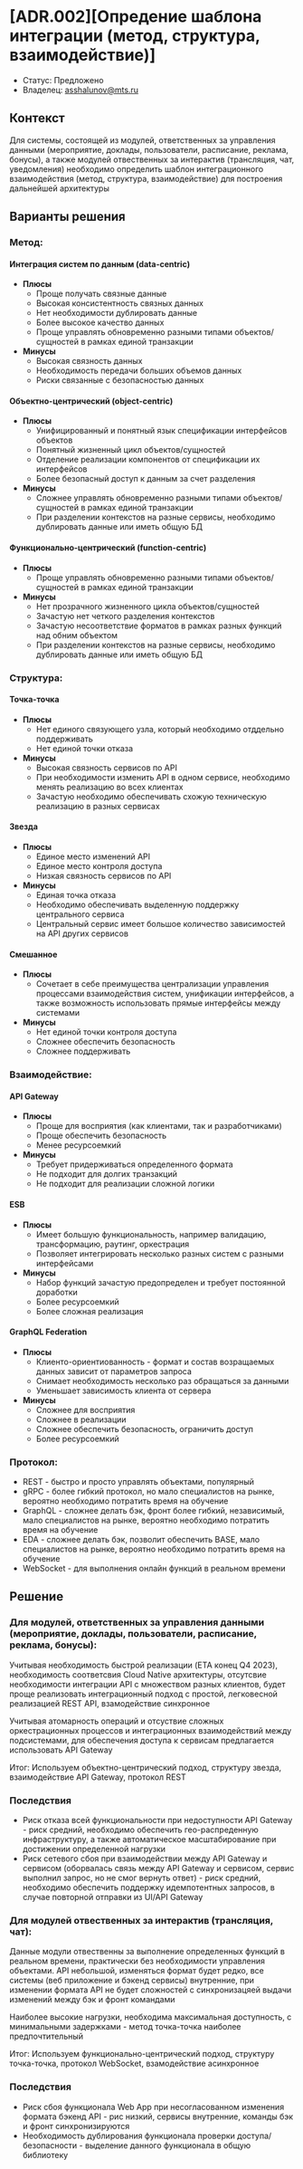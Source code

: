# [ADR.002][Опредение шаблона интеграции (метод, структура, взаимодействие)]

* Статус: Предложено
* Владелец: asshalunov@mts.ru

## Контекст
Для системы, состоящей из модулей, ответственных за управления данными (мероприятие, доклады, пользователи, расписание, реклама, бонусы), а также модулей отвественных за интерактив (трансляция, чат, уведомления) необходимо определить шаблон интеграционного взаимодействия (метод, структура, взаимодействие) для построения дальнейшей архитектуры


## Варианты решения

### Метод:
#### Интеграция систем по данным (data-centric)
* **Плюсы**
  * Проще получать связные данные
  * Высокая консистентность связных данных
  * Нет необходимости дублировать данные
  * Более высокое качество данных
  * Проще управлять обновременно разными типами объектов/сущностей в рамках единой транзакции
* **Минусы**
  * Высокая связность данных
  * Необходимость передачи больших объемов данных
  * Риски связанные с безопасностью данных 
#### Объектно-центрический (object-centric)
* **Плюсы**
  * Унифицированный и понятный язык спецификации интерфейсов объектов
  * Понятный жизненный цикл объектов/сущностей
  * Отделение реализации компонентов от спецификации их интерфейсов
  * Более безопасный доступ к данным за счет разделения
* **Минусы**
  * Сложнее управлять обновременно разными типами объектов/сущностей в рамках единой транзакции
  * При разделении контекстов на разные сервисы, необходимо дублировать данные или иметь общую БД
#### Функционально-центрический (function-centric)
* **Плюсы**
  * Проще управлять обновременно разными типами объектов/сущностей в рамках единой транзакции
* **Минусы**
  * Нет прозрачного жизненного цикла объектов/сущностей
  * Зачастую нет четкого разделения контекстов
  * Зачастую несоответствие форматов в рамках разных функций над обним объектом
  * При разделении контекстов на разные сервисы, необходимо дублировать данные или иметь общую БД

### Структура:
#### Точка-точка
* **Плюсы**
  * Нет единого связующего узла, который необходимо отддельно поддерживать
  * Нет единой точки отказа
* **Минусы**
  * Высокая связность сервисов по API
  * При необходимости изменить API в одном сервисе, необходимо менять реализацию во всех клиентах
  * Зачастую необходимо обеспечивать схожую техническую реализацию в разных сервисах
#### Звезда
* **Плюсы**
  * Единое место изменений API
  * Единое место контроля доступа
  * Низкая связность сервисов по API
* **Минусы**
  * Единая точка отказа
  * Необходимо обеспечивать выделенную поддержку центрального сервиса
  * Центральный сервис имеет большое количество зависимостей на API других сервисов
#### Смешанное
* **Плюсы**
  * Сочетает в себе преимущества централизации управления процессами взаимодействия систем, унификации интерфейсов, а также возможность использовать прямые интерфейсы между системами
* **Минусы**
  * Нет единой точки контроля доступа
  * Сложнее обеспечить безопасность
  * Сложнее поддерживать

### Взаимодействие:
#### API Gateway
* **Плюсы**
  * Проще для восприятия (как клиентами, так и разработчиками)
  * Проще обеспечить безопасность
  * Менее ресурсоемкий
* **Минусы**
  * Требует придерживаться определенного формата
  * Не подходит для долгих транзакций
  * Не подходит для реализации сложной логики 
#### ESB
* **Плюсы**
  * Имеет большую функциональность, например валидацию, трансформацию, раутинг, оркестрация
  * Позволяет интегрировать несколько разных систем с разными интерфейсами
* **Минусы**
  * Набор функций зачастую предопределен и требует постоянной доработки
  * Более ресурсоемкий
  * Более сложная реализация
#### GraphQL Federation
* **Плюсы**
  * Клиенто-ориентиованность - формат и состав возращаемых данных зависит от параметров запроса
  * Снимает необходимость несколько раз обращаться за данными
  * Уменьшает зависимость клиента от сервера
* **Минусы**
  * Сложнее для восприятия
  * Сложнее в реализации
  * Сложнее обеспечить безопасность, ограничить доступ
  * Более ресурсоемкий

### Протокол:
  * REST - быстро и просто управлять объектами, популярный
  * gRPC - более гибкий протокол, но мало специалистов на рынке, вероятно необходимо потратить время на обучение
  * GraphQL - сложнее делать бэк, фронт более гибкий, независимый, мало специалистов на рынке, вероятно необходимо потратить время на обучение
  * EDA - сложнее делать бэк, позволит обеспечить BASE, мало специалистов на рынке, вероятно необходимо потратить время на обучение
  * WebSocket - для выполнения онлайн функций в реальном времени

## Решение

### Для модулей, ответственных за управления данными (мероприятие, доклады, пользователи, расписание, реклама, бонусы):

Учитывая необходимость быстрой реализации (ETA конец Q4 2023), необходимость соответсвия Cloud Native архитектуры, отсутсвие необходимости интеграции API с множеством разных клиентов, будет проще реализовать интеграционный подход с простой, легковесной реализацией REST API, взамодействие синхронное

Учитывая атомарность операций и отсуствие сложных оркестрационных процессов и интеграционных взаимодействий между подсистемами, для обеспечения доступа к сервисам предлагается использовать API Gateway

Итог: Используем объектно-центрический подход, структуру звезда, взаимодействие API Gateway, протокол REST

### Последствия
- Риск отказа всей функциональности при недоступности API Gateway - риск средний, необходимо обеспечить гео-распреденную инфраструктуру, а также автоматическое масштабирование при достижении определенной нагрузки
- Риск сетевого сбоя при взаимодействии между API Gateway и сервисом (оборвалась связь между API Gateway и сервисом, сервис выполнил запрос, но не смог вернуть ответ) - риск средний, необходимо обеспечить поддержку идемпотентных запросов, в случае повторной отправки из UI/API Gateway


### Для модулей отвественных за интерактив (трансляция, чат):

Данные модули отвественны за выполнение определенных функций в реальном времени, практически без необходимости управления объектами. API небольшой, изменяться формат будет редко, все системы (веб приложение и бэкенд сервисы) внутренние, при изменении формата API не будет сложностей с синхронизацяей выдачи изменений между бэк и фронт командами

Наиболее высокие нагрузки, необходима максимальная доступность, с минимальными задержками - метод точка-точка наиболее предпочтительный

Итог: Используем функционально-центрический подход, структуру точка-точка, протокол WebSocket, взамодействие асинхронное

### Последствия
- Риск сбоя функционала Web App при несогласованном изменения формата бэкенд API - рис низкий, сервисы внутренние, команды бэк и фронт синхронизируются
- Необходимость дублирования функционала проверки доступа/безопасности - выделение данного функционала в общую библиотеку


